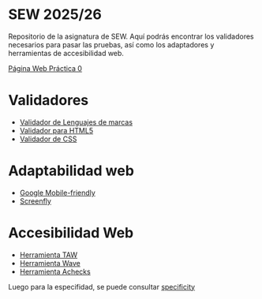 # SEW 2025/26
Repositorio de la asignatura de SEW. Aquí podrás encontrar los validadores necesarios para pasar las pruebas, así como los adaptadores y herramientas de accesibilidad web.

<a href="https://diegomarty00.github.io/sew-25-26/SEW-Pautas/index.html">Página Web Práctica 0 </a> 

[Línea invisible.]: # (<a href="http://localhost/GitHub/pruebas-25-26/NOMBRE/index.html">Página localhost</a>)
[Línea invisible.]: # (Se tiene que subir los archivos a C:\xampp\htdocs)

# Validadores
* [Validador de Lenguajes de marcas](https://validator.w3.org/)
* [Validador para HTML5](https://validator.w3.org/nu)
* [Validador de CSS](https://jigsaw.w3.org/css-validator/)

# Adaptabilidad web 
* [Google Mobile-friendly](https://search.google.com/test/mobile-friendly)
* [Screenfly](https://bluetree.ai/screenfly/)

# Accesibilidad Web
* [Herramienta TAW](http://www.tawdis.net/) 
* [Herramienta Wave](http://wave.webaim.org/)
* [Herramienta Achecks](https://achecks.org/achecker)

Luego para la especifidad, se puede consultar [specificity](https://specificity.keegan.st/)
